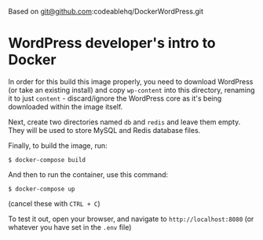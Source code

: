 Based on git@github.com:codeablehq/DockerWordPress.git

# WordPress developer's intro to Docker

In order for this build this image properly, you need to download WordPress (or take an existing install) and copy `wp-content` into this directory, renaming it to just `content` - discard/ignore the WordPress core as it's being downloaded within the image itself.

Next, create two directories named `db` and `redis` and leave them empty. They will be used to store MySQL and Redis database files.

Finally, to build the image, run:
```
$ docker-compose build
```

And then to run the container, use this command:
```
$ docker-compose up
```
(cancel these with `CTRL + C`)

To test it out, open your browser, and navigate to `http://localhost:8080` (or whatever you have set in the `.env` file)
